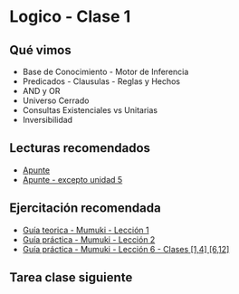 # Logico - Clase 1

## Qué vimos

* Base de Conocimiento - Motor de Inferencia
* Predicados - Clausulas - Reglas y Hechos
* AND y OR
* Universo Cerrado
* Consultas Existenciales vs Unitarias
* Inversibilidad

## Lecturas recomendados

* [Apunte](https://docs.google.com/document/d/1fTYHcILOkEsfTW5DOcghDSau3pQ6Q2AXlM0iwkB5L4E/edit)
* [Apunte - excepto unidad 5](https://docs.google.com/document/d/1YDsnBkCOz3bXR3dwvyMcSV9Ui0ATP5fojDwvmu6Rqss/edit#heading=h.8f89l8ldb6f9)

## Ejercitación recomendada

* [Guía teorica - Mumuki - Lección 1](https://mumuki.io/central/lessons/1-programacion-logica-hechos-y-reglas)
* [Guía práctica - Mumuki - Lección 2](https://mumuki.io/central/lessons/2-programacion-logica-practica-hechos-y-reglas)
* [Guía práctica - Mumuki - Lección 6 - Clases [1,4] [6,12]](https://mumuki.io/central/lessons/34-programacion-logica-inversibilidad)

## Tarea clase siguiente
